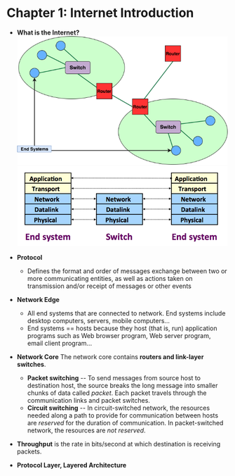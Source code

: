 # Chapter 1: Internet Introduction

* **What is the Internet?**
![networks](images/networks.png)
![layers](images/layers.png)

* **Protocol**
    * Defines the format and order of messages exchange between
    two or more communicating entities, as well as actions
    taken on transmission and/or receipt of messages or
    other events
    
* **Network Edge**
    * All end systems that are connected to network.
    End systems include desktop computers, servers, mobile
    computers... 
    * End systems == hosts because they host (that is, run) 
    application programs such as Web browser program, Web server
    program, email client program...
    
* **Network Core**
    The network core contains **routers and link-layer switches**.
    * **Packet switching** -- To send messages from source host to destination host, the source breaks the long message into smaller chunks of data called *packet*. Each packet travels through the communication links and packet switches.
    * **Circuit switching** -- In circuit-switched network, the resources needed along a path to provide for communication between hosts are *reserved* for the duration of communication. In packet-switched network, the resources are *not reserved*.

* **Throughput** is the rate in bits/second at which destination is receiving packets.

* **Protocol Layer, Layered Architecture**
